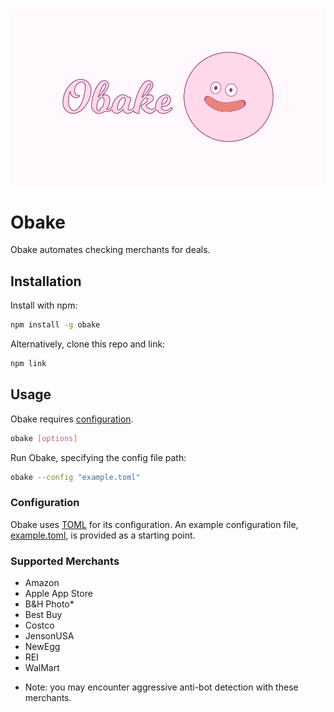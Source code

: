 ![Obake header image](.github/obake_header_04--960x540.png)

# Obake

Obake automates checking merchants for deals.

## Installation

Install with npm:

```sh
npm install -g obake
```

Alternatively, clone this repo and link:

```sh
npm link
```

## Usage

Obake requires [configuration](#configuration).

```sh
obake [options]
```

Run Obake, specifying the config file path:

```sh
obake --config "example.toml"
```

### Configuration

Obake uses [TOML](https://toml.io/en/) for its configuration. An example configuration file, [example.toml](./example.toml), is provided as a starting point.

### Supported Merchants

- Amazon
- Apple App Store
- B&H Photo*
- Best Buy
- Costco
- JensonUSA
- NewEgg
- REI
- WalMart

* Note: you may encounter aggressive anti-bot detection with these merchants.
